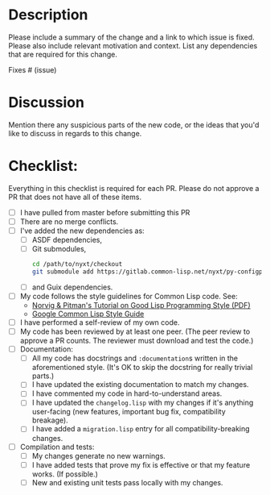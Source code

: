 <!--
SPDX-FileCopyrightText: 2017-2022 2017 John Mercouris, <john@atlas.engineer> et al.

SPDX-License-Identifier: BSD-3-Clause
-->

# Description

Please include a summary of the change and a link to which issue is fixed. Please also include relevant motivation and context. List any dependencies that are required for this change.

Fixes # (issue)

# Discussion

Mention there any suspicious parts of the new code, or the ideas that you'd like to discuss in regards to this change.

# Checklist:
Everything in this checklist is required for each PR.  Please do not approve a PR that does not have all of these items.

- [ ] I have pulled from master before submitting this PR
- [ ] There are no merge conflicts.
- [ ] I've added the new dependencies as:
  - [ ] ASDF dependencies,
  - [ ] Git submodules,
    ```sh
	cd /path/to/nyxt/checkout
    git submodule add https://gitlab.common-lisp.net/nyxt/py-configparser _build/py-configparser
    ```
  - [ ] and Guix dependencies.
- [ ] My code follows the style guidelines for Common Lisp code. See:
  - [Norvig & Pitman's Tutorial on Good Lisp Programming Style (PDF)](https://www.cs.umd.edu/~nau/cmsc421/norvig-lisp-style.pdf)
  - [Google Common Lisp Style Guide](https://google.github.io/styleguide/lispguide.xml)
- [ ] I have performed a self-review of my own code.
- [ ] My code has been reviewed by at least one peer.  (The peer review to approve a PR counts.  The reviewer must download and test the code.)
- [ ] Documentation:
  - [ ] All my code has docstrings and `:documentation`s written in the aforementioned style.  (It's OK to skip the docstring for really trivial parts.)
  - [ ] I have updated the existing documentation to match my changes.
  - [ ] I have commented my code in hard-to-understand areas.
  - [ ] I have updated the `changelog.lisp` with my changes if it's anything user-facing (new features, important bug fix, compatibility breakage).
  - [ ] I have added a `migration.lisp` entry for all compatibility-breaking changes.
- [ ] Compilation and tests:
  - [ ] My changes generate no new warnings.
  - [ ] I have added tests that prove my fix is effective or that my feature works.  (If possible.)
  - [ ] New and existing unit tests pass locally with my changes.
